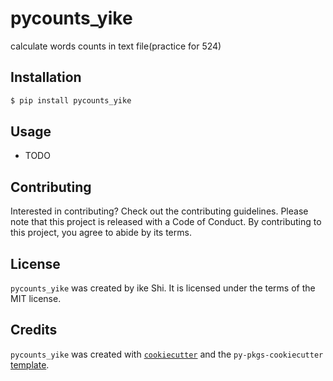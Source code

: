 # pycounts_yike

calculate words counts in text file(practice for 524)

## Installation

```bash
$ pip install pycounts_yike
```

## Usage

- TODO

## Contributing

Interested in contributing? Check out the contributing guidelines. Please note that this project is released with a Code of Conduct. By contributing to this project, you agree to abide by its terms.

## License

`pycounts_yike` was created by ike Shi. It is licensed under the terms of the MIT license.

## Credits

`pycounts_yike` was created with [`cookiecutter`](https://cookiecutter.readthedocs.io/en/latest/) and the `py-pkgs-cookiecutter` [template](https://github.com/py-pkgs/py-pkgs-cookiecutter).
